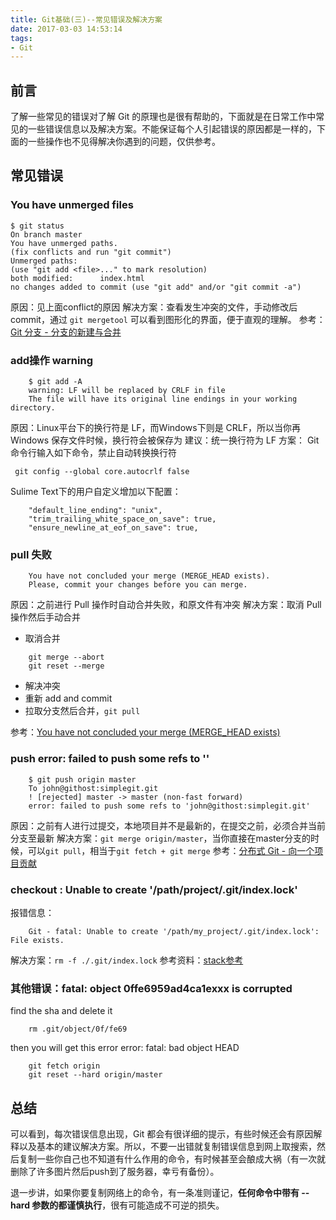 ```yaml
---
title: Git基础(三)--常见错误及解决方案
date: 2017-03-03 14:53:14
tags:
- Git
---
```

## 前言
了解一些常见的错误对了解 Git 的原理也是很有帮助的，下面就是在日常工作中常见的一些错误信息以及解决方案。不能保证每个人引起错误的原因都是一样的，下面的一些操作也不见得解决你遇到的问题，仅供参考。

## 常见错误
### You have unmerged files
```
$ git status
On branch master
You have unmerged paths.
(fix conflicts and run "git commit")
Unmerged paths:
(use "git add <file>..." to mark resolution)
both modified:      index.html
no changes added to commit (use "git add" and/or "git commit -a")
```
原因：见上面conflict的原因
解决方案：查看发生冲突的文件，手动修改后commit，通过 `git mergetool` 可以看到图形化的界面，便于直观的理解。
参考：[Git 分支 - 分支的新建与合并](https://git-scm.com/book/zh/v2/Git-%E5%88%86%E6%94%AF-%E5%88%86%E6%94%AF%E7%9A%84%E6%96%B0%E5%BB%BA%E4%B8%8E%E5%90%88%E5%B9%B6)

### add操作 warning
```
    $ git add -A
    warning: LF will be replaced by CRLF in file
    The file will have its original line endings in your working directory.
```
原因：Linux平台下的换行符是 LF，而Windows下则是 CRLF，所以当你再 Windows 保存文件时候，换行符会被保存为 
建议：统一换行符为 LF 
方案：
Git 命令行输入如下命令，禁止自动转换换行符
``` 
 git config --global core.autocrlf false
```
Sulime Text下的用户自定义增加以下配置：
```
    "default_line_ending": "unix",  
    "trim_trailing_white_space_on_save": true,
    "ensure_newline_at_eof_on_save": true,
```
### pull 失败
```
    You have not concluded your merge (MERGE_HEAD exists).
    Please, commit your changes before you can merge.
```
原因：之前进行 Pull 操作时自动合并失败，和原文件有冲突
解决方案：取消 Pull 操作然后手动合并

* 取消合并
```
    git merge --abort
    git reset --merge
```
* 解决冲突
* 重新 add and commit
* 拉取分支然后合并，`git pull`

参考：[You have not concluded your merge (MERGE_HEAD exists)](http://stackoverflow.com/questions/11646107/you-have-not-concluded-your-merge-merge-head-exists)   

### push error: failed to push some refs to ''
```
    $ git push origin master
    To john@githost:simplegit.git
    ! [rejected] master -> master (non-fast forward)
    error: failed to push some refs to 'john@githost:simplegit.git'
```
原因：之前有人进行过提交，本地项目并不是最新的，在提交之前，必须合并当前分支至最新
解决方案：`git merge origin/master`，当你直接在master分支的时候，可以`git pull`，相当于`git fetch + git merge`
参考：[分布式 Git - 向一个项目贡献](https://git-scm.com/book/zh/v2/%E5%88%86%E5%B8%83%E5%BC%8F-Git-%E5%90%91%E4%B8%80%E4%B8%AA%E9%A1%B9%E7%9B%AE%E8%B4%A1%E7%8C%AE)

### checkout : Unable to create '/path/project/.git/index.lock'

报错信息：
```
    Git - fatal: Unable to create '/path/my_project/.git/index.lock': File exists.
```

解决方案：`rm -f ./.git/index.lock`
参考资料：[stack参考](http://stackoverflow.com/questions/7860751/git-fatal-unable-to-create-path-my-project-git-index-lock-file-exists)

### 其他错误：fatal: object 0ffe6959ad4ca1exxx is corrupted

find the sha and delete it
```
    rm .git/object/0f/fe69
```
then you will get this error
error: fatal: bad object HEAD 
```
    git fetch origin 
    git reset --hard origin/master
```

## 总结
可以看到，每次错误信息出现，Git 都会有很详细的提示，有些时候还会有原因解释以及基本的建议解决方案。所以，不要一出错就复制错误信息到网上取搜索，然后复制一些你自己也不知道有什么作用的命令，有时候甚至会酿成大祸（有一次就删除了许多图片然后push到了服务器，幸亏有备份）。

退一步讲，如果你要复制网络上的命令，有一条准则谨记，**任何命令中带有 --hard 参数的都谨慎执行**，很有可能造成不可逆的损失。










